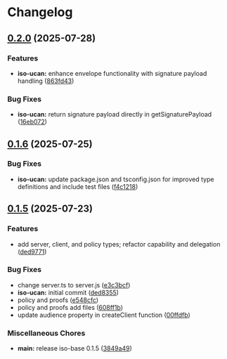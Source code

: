 # Changelog

## [0.2.0](https://github.com/hugomrdias/iso-repo/compare/iso-ucan-v0.1.6...iso-ucan-v0.2.0) (2025-07-28)


### Features

* **iso-ucan:** enhance envelope functionality with signature payload handling ([863fd43](https://github.com/hugomrdias/iso-repo/commit/863fd438d793b362620cefb3220591e35e7a56d2))


### Bug Fixes

* **iso-ucan:** return signature payload directly in getSignaturePayload ([16eb072](https://github.com/hugomrdias/iso-repo/commit/16eb072f562ce5e401116dcd17f37fe998c0f72c))

## [0.1.6](https://github.com/hugomrdias/iso-repo/compare/iso-ucan-v0.1.5...iso-ucan-v0.1.6) (2025-07-25)


### Bug Fixes

* **iso-ucan:** update package.json and tsconfig.json for improved type definitions and include test files ([f4c1218](https://github.com/hugomrdias/iso-repo/commit/f4c1218aebdc64c169d4163f9694d76081382b24))

## [0.1.5](https://github.com/hugomrdias/iso-repo/compare/iso-ucan-v0.0.1...iso-ucan-v0.1.5) (2025-07-23)


### Features

* add server, client, and policy types; refactor capability and delegation ([ded9771](https://github.com/hugomrdias/iso-repo/commit/ded97717a43d42cc5dd889ee219986e042e7c3f7))


### Bug Fixes

* change server.ts to server.js ([e3c3bcf](https://github.com/hugomrdias/iso-repo/commit/e3c3bcf444051a5306ff2d4b4d86a8f24501c2d4))
* **iso-ucan:** initial commit ([ded8355](https://github.com/hugomrdias/iso-repo/commit/ded83558f550e175814819bbdbdc9656662013a7))
* policy and proofs ([e548cfc](https://github.com/hugomrdias/iso-repo/commit/e548cfc60ead34f72df75c4d7776f9313b1bbeb3))
* policy and proofs add files ([608ff1b](https://github.com/hugomrdias/iso-repo/commit/608ff1bc5e885f3394be768baf551459f3890d90))
* update audience property in createClient function ([00ffdfb](https://github.com/hugomrdias/iso-repo/commit/00ffdfbbab92516bad5b7136098035e0e8137849))


### Miscellaneous Chores

* **main:** release iso-base 0.1.5 ([3849a49](https://github.com/hugomrdias/iso-repo/commit/3849a49eb867fbdaf3ed95173144b448d4a42f4c))
